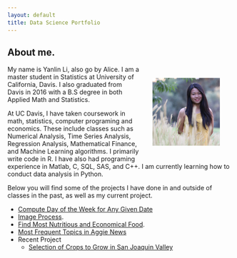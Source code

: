 ```yaml
---
layout: default
title: Data Science Portfolio
---
```


## [](#header-1)About me.

<img src="ProfilePic.JPG" style="float: right; padding: 2em" width="30%">

 My name is Yanlin Li, also go by Alice. I am a master student in Statistics at University of California, Davis. I also graduated from Davis in 2016 with a B.S degree in both Applied Math and Statistics.

At UC Davis, I have taken coursework in math, statistics, computer programing and economics. These include classes such as Numerical Analysis, Time Series Analysis, Regression Analysis, Mathematical Finance, and Machine Learning algorithms. I primarily write code in R. I have also had programing experience in Matlab, C, SQL, SAS, and C++. I am currently learning how to conduct data analysis in Python. 

Below you will find some of the projects I have done in and outside of classes in the past, as well as my current project.  

-   [Compute Day of the Week for Any Given Date](FInd_week)
-   [Image Process](assignment/assignment2.html).
-   [Find Most Nutritious and Economical Food](another-page).
-   [Most Frequent Topics in Aggie News](historydata_regression)
-   Recent Project 
    - [Selection of Crops to Grow in San Joaquin Valley](basicline.html)


